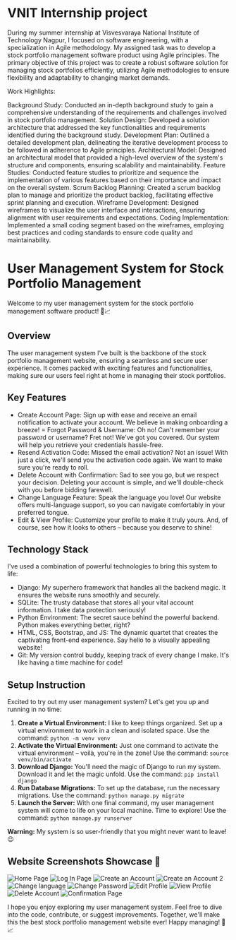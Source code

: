 # VNIT Internship project
During my summer internship at Visvesvaraya National Institute of Technology Nagpur, I focused on software engineering, with a specialization in Agile methodology. My assigned task was to develop a stock portfolio management software product using Agile principles.
The primary objective of this project was to create a robust software solution for managing stock portfolios efficiently, utilizing Agile methodologies to ensure flexibility and adaptability to changing market demands.

Work Highlights:

Background Study: Conducted an in-depth background study to gain a comprehensive understanding of the requirements and challenges involved in stock portfolio management.
Solution Design: Developed a solution architecture that addressed the key functionalities and requirements identified during the background study.
Development Plan: Outlined a detailed development plan, delineating the iterative development process to be followed in adherence to Agile principles.
Architectural Model: Designed an architectural model that provided a high-level overview of the system's structure and components, ensuring scalability and maintainability.
Feature Studies: Conducted feature studies to prioritize and sequence the implementation of various features based on their importance and impact on the overall system.
Scrum Backlog Planning: Created a scrum backlog plan to manage and prioritize the product backlog, facilitating effective sprint planning and execution.
Wireframe Development: Designed wireframes to visualize the user interface and interactions, ensuring alignment with user requirements and expectations.
Coding Implementation: Implemented a small coding segment based on the wireframes, employing best practices and coding standards to ensure code quality and maintainability.


# User Management System for Stock Portfolio Management
Welcome to my user management system for the stock portfolio management software product! 🚀📈

## Overview
The user management system I've built is the backbone of the stock portfolio management website, ensuring a seamless and secure user experience. It comes packed with exciting features and functionalities, making sure our users feel right at home in managing their stock portfolios.

## Key Features
- Create Account Page: Sign up with ease and receive an email notification to activate your account. We believe in making onboarding a breeze!
= Forgot Password & Username: Oh no! Can't remember your password or username? Fret not! We've got you covered. Our system will help you retrieve your credentials hassle-free.
- Resend Activation Code: Missed the email activation? Not an issue! With just a click, we'll send you the activation code again. We want to make sure you're ready to roll.
- Delete Account with Confirmation: Sad to see you go, but we respect your decision. Deleting your account is simple, and we'll double-check with you before bidding farewell.
- Change Language Feature: Speak the language you love! Our website offers multi-language support, so you can navigate comfortably in your preferred tongue.
- Edit & View Profile: Customize your profile to make it truly yours. And, of course, see how it looks to others – because you deserve to shine!

## Technology Stack
I've used a combination of powerful technologies to bring this system to life:
- Django: My superhero framework that handles all the backend magic. It ensures the website runs smoothly and securely.
- SQLite: The trusty database that stores all your vital account information. I take data protection seriously!
- Python Environment: The secret sauce behind the powerful backend. Python makes everything better, right?
- HTML, CSS, Bootstrap, and JS: The dynamic quartet that creates the captivating front-end experience. Say hello to a visually appealing website!
- Git: My version control buddy, keeping track of every change I make. It's like having a time machine for code!

## Setup Instruction
Excited to try out my user management system? Let's get you up and running in no time:
1. **Create a Virtual Environment:** I like to keep things organized. Set up a virtual environment to work in a clean and isolated space. Use the command: `python -m venv venv`
2. **Activate the Virtual Environment:** Just one command to activate the virtual environment – voilà, you're in the zone! Use the command: `source venv/bin/activate`
3. **Download Django:** You'll need the magic of Django to run my system. Download it and let the magic unfold. Use the command: `pip install django`
4. **Run Database Migrations:** To set up the database, run the necessary migrations. Use the command: `python manage.py migrate`
5. **Launch the Server:** With one final command, my user management system will come to life on your local machine. Time to explore! Use the command: `python manage.py runserver`
 
**Warning:** My system is so user-friendly that you might never want to leave! 😉

## Website Screenshots Showcase 📸
![Home Page](https://github.com/31Sanskrati/User-Management-System-for-Stock-Portfolio-Management-Website/blob/main/screenshots/1.png)
![Log In Page](https://github.com/31Sanskrati/User-Management-System-for-Stock-Portfolio-Management-Website/blob/main/screenshots/2.png)
![Create an Account](https://github.com/31Sanskrati/User-Management-System-for-Stock-Portfolio-Management-Website/blob/main/screenshots/3.png)
![Create an Account 2](https://github.com/31Sanskrati/User-Management-System-for-Stock-Portfolio-Management-Website/blob/main/screenshots/4.png)
![Change language](https://github.com/31Sanskrati/User-Management-System-for-Stock-Portfolio-Management-Website/blob/main/screenshots/5.png)
![Change Password](https://github.com/31Sanskrati/User-Management-System-for-Stock-Portfolio-Management-Website/blob/main/screenshots/6.png)
![Edit Profile](https://github.com/31Sanskrati/User-Management-System-for-Stock-Portfolio-Management-Website/blob/main/screenshots/7.png)
![View Profile](https://github.com/31Sanskrati/User-Management-System-for-Stock-Portfolio-Management-Website/blob/main/screenshots/8.png)
![Delete Account](https://github.com/31Sanskrati/User-Management-System-for-Stock-Portfolio-Management-Website/blob/main/screenshots/9.png)
![Confirmation Page](https://github.com/31Sanskrati/User-Management-System-for-Stock-Portfolio-Management-Website/blob/main/screenshots/10.png)


I hope you enjoy exploring my user management system. Feel free to dive into the code, contribute, or suggest improvements. Together, we'll make this the best stock portfolio management website ever! Happy managing! 🚀📈
